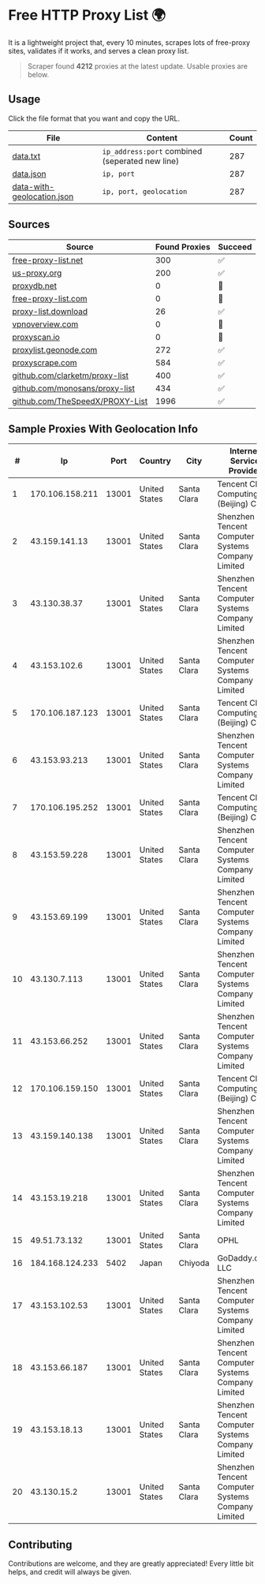 
# Free HTTP Proxy List 🌍

It is a lightweight project that, every 10 minutes, scrapes lots of free-proxy sites, validates if it works, and serves a clean proxy list.


> Scraper found **4212** proxies at the latest update. Usable proxies are below.

## Usage

Click the file format that you want and copy the URL.


|File|Content|Count|
|----|-------|-----|
|[data.txt](https://raw.githubusercontent.com/themiralay/Proxy-List-World/master/data.txt)|`ip_address:port` combined (seperated new line)|287|
|[data.json](https://raw.githubusercontent.com/themiralay/Proxy-List-World/master/data.json)|`ip, port`|287|
|[data-with-geolocation.json](https://raw.githubusercontent.com/themiralay/Proxy-List-World/master/data-with-geolocation.json)|`ip, port, geolocation`|287|

## Sources

|Source|Found Proxies|Succeed|
|------|-------------|-------|
|[free-proxy-list.net](https://free-proxy-list.net)|300|✅|
|[us-proxy.org](https://www.us-proxy.org)|200|✅|
|[proxydb.net](http://proxydb.net)|0|🚫|
|[free-proxy-list.com](https://free-proxy-list.com/?page=&port=&type%5B%5D=http&type%5B%5D=https&up_time=0&search=Search)|0|🚫|
|[proxy-list.download](https://www.proxy-list.download/HTTP)|26|✅|
|[vpnoverview.com](https://vpnoverview.com/privacy/anonymous-browsing/free-proxy-servers)|0|🚫|
|[proxyscan.io](https://www.proxyscan.io)|0|🚫|
|[proxylist.geonode.com](https://proxylist.geonode.com/api/proxy-list?limit=300&page=1&sort_by=lastChecked&sort_type=desc&protocols=http,https)|272|✅|
|[proxyscrape.com](https://api.proxyscrape.com/v2/?request=displayproxies&protocol=http&timeout=10000&country=all&ssl=all&anonymity=all)|584|✅|
|[github.com/clarketm/proxy-list](https://raw.githubusercontent.com/clarketm/proxy-list/master/proxy-list-raw.txt)|400|✅|
|[github.com/monosans/proxy-list](https://raw.githubusercontent.com/monosans/proxy-list/main/proxies/http.txt)|434|✅|
|[github.com/TheSpeedX/PROXY-List](https://raw.githubusercontent.com/TheSpeedX/PROXY-List/master/http.txt)|1996|✅|


## Sample Proxies With Geolocation Info

|#|Ip|Port|Country|City|Internet Service Provider|
|-|--|----|-------|----|-------------------------|
|1|170.106.158.211|13001|United States|Santa Clara|Tencent Cloud Computing (Beijing) Co|
|2|43.159.141.13|13001|United States|Santa Clara|Shenzhen Tencent Computer Systems Company Limited|
|3|43.130.38.37|13001|United States|Santa Clara|Shenzhen Tencent Computer Systems Company Limited|
|4|43.153.102.6|13001|United States|Santa Clara|Shenzhen Tencent Computer Systems Company Limited|
|5|170.106.187.123|13001|United States|Santa Clara|Tencent Cloud Computing (Beijing) Co|
|6|43.153.93.213|13001|United States|Santa Clara|Shenzhen Tencent Computer Systems Company Limited|
|7|170.106.195.252|13001|United States|Santa Clara|Tencent Cloud Computing (Beijing) Co|
|8|43.153.59.228|13001|United States|Santa Clara|Shenzhen Tencent Computer Systems Company Limited|
|9|43.153.69.199|13001|United States|Santa Clara|Shenzhen Tencent Computer Systems Company Limited|
|10|43.130.7.113|13001|United States|Santa Clara|Shenzhen Tencent Computer Systems Company Limited|
|11|43.153.66.252|13001|United States|Santa Clara|Shenzhen Tencent Computer Systems Company Limited|
|12|170.106.159.150|13001|United States|Santa Clara|Tencent Cloud Computing (Beijing) Co|
|13|43.159.140.138|13001|United States|Santa Clara|Shenzhen Tencent Computer Systems Company Limited|
|14|43.153.19.218|13001|United States|Santa Clara|Shenzhen Tencent Computer Systems Company Limited|
|15|49.51.73.132|13001|United States|Santa Clara|OPHL|
|16|184.168.124.233|5402|Japan|Chiyoda|GoDaddy.com, LLC|
|17|43.153.102.53|13001|United States|Santa Clara|Shenzhen Tencent Computer Systems Company Limited|
|18|43.153.66.187|13001|United States|Santa Clara|Shenzhen Tencent Computer Systems Company Limited|
|19|43.153.18.13|13001|United States|Santa Clara|Shenzhen Tencent Computer Systems Company Limited|
|20|43.130.15.2|13001|United States|Santa Clara|Shenzhen Tencent Computer Systems Company Limited|



## Contributing

Contributions are welcome, and they are greatly appreciated! Every
little bit helps, and credit will always be given.

